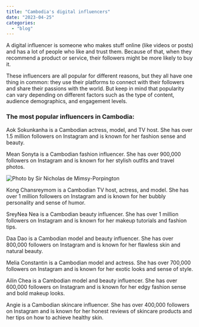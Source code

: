 ```yaml
---
title: "Cambodia's digital influencers"
date: "2023-04-25"
categories: 
  - "blog"
---
```


A digital influencer is someone who makes stuff online (like videos or posts) and has a lot of people who like and trust them. Because of that, when they recommend a product or service, their followers might be more likely to buy it.

These influencers are all popular for different reasons, but they all have one thing in common: they use their platforms to connect with their followers and share their passions with the world. But keep in mind that popularity can vary depending on different factors such as the type of content, audience demographics, and engagement levels.

### The most popular influencers in Cambodia:

Aok Sokunkanha is a Cambodian actress, model, and TV host. She has over 1.5 million followers on Instagram and is known for her fashion sense and beauty.

Mean Sonyta is a Cambodian fashion influencer. She has over 900,000 followers on Instagram and is known for her stylish outfits and travel photos.

![Photo by Sir Nicholas de Mimsy-Porpington](https://cambopedia.com/wp-content/uploads/2023/04/Mean_Sonyta-768x1024.jpg)

Kong Chansreymom is a Cambodian TV host, actress, and model. She has over 1 million followers on Instagram and is known for her bubbly personality and sense of humor.

SreyNea Nea is a Cambodian beauty influencer. She has over 1 million followers on Instagram and is known for her makeup tutorials and fashion tips.

Daa Dao is a Cambodian model and beauty influencer. She has over 800,000 followers on Instagram and is known for her flawless skin and natural beauty.

Melia Constantin is a Cambodian model and actress. She has over 700,000 followers on Instagram and is known for her exotic looks and sense of style.

Ailin Chea is a Cambodian model and beauty influencer. She has over 600,000 followers on Instagram and is known for her edgy fashion sense and bold makeup looks.

Angie is a Cambodian skincare influencer. She has over 400,000 followers on Instagram and is known for her honest reviews of skincare products and her tips on how to achieve healthy skin.
